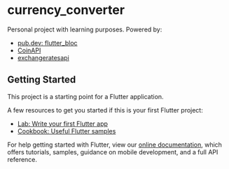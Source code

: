 # currency_converter

Personal project with learning purposes.
Powered by:

- [pub.dev: flutter_bloc](https://pub.dev/packages/flutter_bloc)
- [CoinAPI](https://www.coinapi.io/)
- [exchangeratesapi](https://exchangeratesapi.io/)

## Getting Started

This project is a starting point for a Flutter application.

A few resources to get you started if this is your first Flutter project:

- [Lab: Write your first Flutter app](https://flutter.dev/docs/get-started/codelab)
- [Cookbook: Useful Flutter samples](https://flutter.dev/docs/cookbook)

For help getting started with Flutter, view our
[online documentation](https://flutter.dev/docs), which offers tutorials,
samples, guidance on mobile development, and a full API reference.
